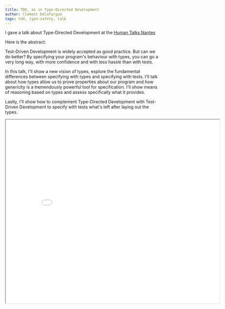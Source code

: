 ```yaml
---
title: TDD, as in Type-Directed Development
author: Clement Delafargue
tags: tdd, type-safety, talk
---
```


I gave a talk about Type-Directed Development at the [Human Talks
Nantes](http://humantalks.com/cities/nantes)

Here is the abstract:

Test-Driven Development is widely accepted as good practice. But can we do
better?  By specifying your program's behaviour with types, you can go a very
long way, with more confidence and with less hassle than with tests.

In this talk, I'll show a new vision of types, explore the fundamental
differences between specifying with types and specifying with tests. I'll talk
about how types allow us to prove properties about our program and how
genericity is a tremendously powerful tool for specification.  I'll show means
of reasoning based on types and assess specifically what it provides.

Lastly, I'll show how to complement Type-Directed Development with Test-Driven
Development to specify with tests what's left after laying out the types.


<iframe width="700" height="600" src="/files/embedder.html#type-dd.html" allowfullscreen />

[Slides in PDF](/files/type-dd.pdf)


